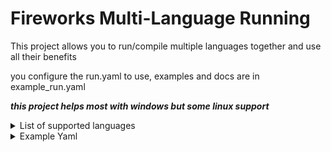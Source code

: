# Fireworks Multi-Language Running

This project allows you to run/compile multiple languages together and use all their benefits

you configure the run.yaml to use, examples and docs are in example_run.yaml

***this project helps most with windows but some linux support***

<details>
<summary>List of supported languages</summary>

>- Python - executing
>- Ruby - executing
>- Php - executing
>- Js - executing
>- Java - executing and compiling to jar
>- Kotlin - executing and compiling to jar
>- Lua - executing
>- R - executing
>- Perl - executing
>- Julia - executing
>- Batch - executing
>- Powershell - executing
>- Dart - executing and compiling to exe, js, and linux executable
>- Go - executing and compiling to exe
>- C - compiling to exe
>- C++ - compiling to exe
>- Rust - compiling to exe
>- D - compiling to exe
>- Swift - compiling to exe
>- F# - executing and compiling to exe
>- C# - compiling to exe and dll
>- Objective-C - compiling to exe
>- Makefile - executing
>- Scala - executing and compiling to exe
>- Groovy - executing and compiling to jar
>- Clojure - executing and compiling to jar
>- Sass/Scss - compiling to css
>- Less - compiling to css
>- Stylus - compiling to css
>- Coffeescript - compiling to js
>- Typescript - compiling to Js and executing

List of supported executables

>- Jar(Java)
>- Exe(Windows)
>- Dll(dotnet)
</details>

<details>
<summary>Example Yaml</summary>

```yaml
execute:
    # examples with python
  - ["python", "file.py"] # main syntax
  - ["py", "file"] # alternative syntax NOT PUTTING FILE EXTENSION MAY NOT WORK
  - ["python", "folder/file.py"] # files in folders work too

    # supported languages
  - ["python", "file.py"] # py or python
  - ["ruby", "file.rb"] # rb or ruby
  - ["php", "file.php"]
  - ["js", "file.js"] # js, ,javascript or node
  - ["java", "file.jar"] # java or jar
  - ["lua", "file.lua"]
  - ["R", "file.r"] # R or r
  - ["perl", "file.pl"] # perl or pl
  - ["julia", "file.jl"] # julia or jl
  - ["exe", "file.exe"]
  - ["kts", "file.kts"] # kts or kotlinscript
  - ["batch", "file.bat"] # batch or bat
  - ["cmd", "file.cmd"] # same as a bat file but slightly different
  - ["powershell", "file.ps1"] # powershell, ps1 or ps
  - ["dart", "file.dart"]
  - ["go", "file.go"]
  - ["f#", "file.fs"] # f# or fs
  - ["dotnet", "file.dll"] # .net, dotnet, or dll
  - ["scala", "file.sc"] # scala or sc
  - ["java", "file.java"]
  - ["groovy", "file.groovy"]
  - ["clojure", "file.clj"] # clojure or clj
  - ["typescript", "file.ts"] # typescript or ts REQUIRES ts-node npm library
  - ["make"] # make or Make requires a MAKEFILE

compile:
    # supported languages
  - ["java", "file.java"]
  - ["c", "file.c"]
  - ["kotlin", "file.kt"] # kotlin or kt if making module use ktlib or kotlinlib
  - ["c++", "file.cpp"] # c++ or cpp
  - ["dartexe", "file.dart"] # dartexe for window,s dartjs for web, or dartnative for linux
  - ["go", "file.go"]
  - ["rust", "file.rs"] # rust or rs
  - ["swift", "file.swift"]
  - ["f#", "file.fs"] # f# or fs
  - ["D", "file.d"] # D or d
  - ["c#", "file.cs"] # c#, cs, c#exe, or csexe for exe or for dll c#dll or csdll
  - ["obj-c", "file.m"] # objective-c, objectivec, obj-c, and objc
  - ["scala", "file.scala"] # scala or sc
  - ["java", "file.java"]
  - ["groovy", "file.groovy"]
  - ["clojure", "file.clj"] # clojure or clj
  - ["sass", "file.sass"] # sass for a .sass file or scss for a .scss file
  - ["less", "file.less"]
  - ["stylus", "file.styl"] # stylus or styl
  - ["coffeescript", "file.coffee"] # coffeescript or coffee
  - ["typescript", "file.ts"] # typescript or ts


config: # optional
  js: "node" # put in name of cli of your js environment node is popular
  c: "gcc" # put in name of cli of your c compiler gnu gcc is popular for c/objective-c
  cpp: "g++" # put in name of cli of your c++ compiler gnu g++ is popular for c++/objective-c++
  d: "dmd" # put in name of cli of your D compiler dmd is popular
```
</details>
